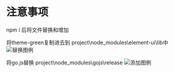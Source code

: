 # 注意事项

npm i 后将文件替换和增加

将theme-green复制进去到 project\node_modules\element-ui\lib中
![替换图例](https://ooo.0o0.ooo/2017/06/14/5940e7f86c840.png)

将go.js替换 project\node_modules\gojs\release
![添加图例](![](https://ooo.0o0.ooo/2017/06/14/5940e8f302bb3.png))

